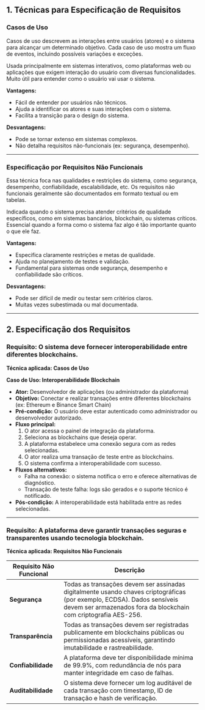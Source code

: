 
## **1. Técnicas para Especificação de Requisitos**

### **Casos de Uso**

Casos de uso descrevem as interações entre usuários (atores) e o sistema para alcançar um determinado objetivo. Cada caso de uso mostra um fluxo de eventos, incluindo possíveis variações e exceções.

Usada principalmente em sistemas interativos, como plataformas web ou aplicações que exigem interação do usuário com diversas funcionalidades. Muito útil para entender como o usuário vai usar o sistema.

**Vantagens:**
- Fácil de entender por usuários não técnicos.
- Ajuda a identificar os atores e suas interações com o sistema.
- Facilita a transição para o design do sistema.

**Desvantagens:**
- Pode se tornar extenso em sistemas complexos.
- Não detalha requisitos não-funcionais (ex: segurança, desempenho).

---

### **Especificação por Requisitos Não Funcionais**

Essa técnica foca nas qualidades e restrições do sistema, como segurança, desempenho, confiabilidade, escalabilidade, etc. Os requisitos não funcionais geralmente são documentados em formato textual ou em tabelas.

Indicada quando o sistema precisa atender critérios de qualidade específicos, como em sistemas bancários, blockchain, ou sistemas críticos. Essencial quando a forma como o sistema faz algo é tão importante quanto o que ele faz.

**Vantagens:**
- Especifica claramente restrições e metas de qualidade.
- Ajuda no planejamento de testes e validação.
- Fundamental para sistemas onde segurança, desempenho e confiabilidade são críticos.

**Desvantagens:**
- Pode ser difícil de medir ou testar sem critérios claros.
- Muitas vezes subestimada ou mal documentada.

---

## **2. Especificação dos Requisitos**

### **Requisito: O sistema deve fornecer interoperabilidade entre diferentes blockchains.**

**Técnica aplicada: Casos de Uso**

**Caso de Uso: Interoperabilidade Blockchain**

- **Ator:** Desenvolvedor de aplicações (ou administrador da plataforma)
- **Objetivo:** Conectar e realizar transações entre diferentes blockchains (ex: Ethereum e Binance Smart Chain)
- **Pré-condição:** O usuário deve estar autenticado como administrador ou desenvolvedor autorizado.
- **Fluxo principal:**
  1. O ator acessa o painel de integração da plataforma.
  2. Seleciona as blockchains que deseja operar.
  3. A plataforma estabelece uma conexão segura com as redes selecionadas.
  4. O ator realiza uma transação de teste entre as blockchains.
  5. O sistema confirma a interoperabilidade com sucesso.
- **Fluxos alternativos:**
  - Falha na conexão: o sistema notifica o erro e oferece alternativas de diagnóstico.
  - Transação de teste falha: logs são gerados e o suporte técnico é notificado.
- **Pós-condição:** A interoperabilidade está habilitada entre as redes selecionadas.

---

### **Requisito: A plataforma deve garantir transações seguras e transparentes usando tecnologia blockchain.**

**Técnica aplicada: Requisitos Não Funcionais**

| Requisito Não Funcional | Descrição |
|--------------------------|-----------|
| **Segurança** | Todas as transações devem ser assinadas digitalmente usando chaves criptográficas (por exemplo, ECDSA). Dados sensíveis devem ser armazenados fora da blockchain com criptografia AES-256. |
| **Transparência** | Todas as transações devem ser registradas publicamente em blockchains públicas ou permissionadas acessíveis, garantindo imutabilidade e rastreabilidade. |
| **Confiabilidade** | A plataforma deve ter disponibilidade mínima de 99.9%, com redundância de nós para manter integridade em caso de falhas. |
| **Auditabilidade** | O sistema deve fornecer um log auditável de cada transação com timestamp, ID de transação e hash de verificação. |
